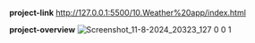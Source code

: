 **project-link**
http://127.0.0.1:5500/10.Weather%20app/index.html

**project-overview**
![Screenshot_11-8-2024_20323_127 0 0 1](https://github.com/user-attachments/assets/bf0fda1a-96d8-4348-92eb-186d18a27bf1)

